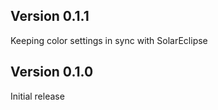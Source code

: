 ## Version 0.1.1

Keeping color settings in sync with SolarEclipse

## Version 0.1.0

Initial release
